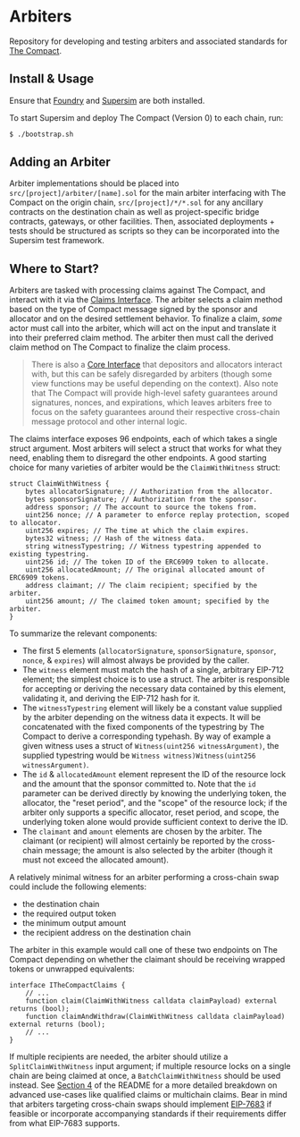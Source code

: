 # Arbiters
Repository for developing and testing arbiters and associated standards for [The Compact](https://github.com/Uniswap/the-compact).

## Install & Usage
Ensure that [Foundry](https://book.getfoundry.sh/getting-started/installation) and [Supersim](https://supersim.pages.dev/getting-started/installation) are both installed.

To start Supersim and deploy The Compact (Version 0) to each chain, run:
```sh
$ ./bootstrap.sh
```

## Adding an Arbiter
Arbiter implementations should be placed into `src/[project]/arbiter/[name].sol` for the main arbiter interfacing with The Compact on the origin chain, `src/[project]/*/*.sol` for any ancillary contracts on the destination chain as well as project-specific bridge contracts, gateways, or other facilities. Then, associated deployments + tests should be structured as scripts so they can be incorporated into the Supersim test framework.

## Where to Start?
Arbiters are tasked with processing claims against The Compact, and interact with it via the [Claims Interface](https://github.com/Uniswap/the-compact/blob/main/src/interfaces/ITheCompactClaims.sol#L56). The arbiter selects a claim method based on the type of Compact message signed by the sponsor and allocator and on the desired settlement behavior. To finalize a claim, _some_ actor must call into the arbiter, which will act on the input and translate it into their preferred claim method. The arbiter then must call the derived claim method on The Compact to finalize the claim process.

> There is also a [Core Interface](https://github.com/Uniswap/the-compact/blob/main/src/interfaces/ITheCompact.sol#L14) that depositors and allocators interact with, but this can be safely disregarded by arbiters (though some view functions may be useful depending on the context). Also note that The Compact will provide high-level safety guarantees around signatures, nonces, and expirations, which leaves arbiters free to focus on the safety guarantees around their respective cross-chain message protocol and other internal logic.

The claims interface exposes 96 endpoints, each of which takes a single struct argument. Most arbiters will select a struct that works for what they need, enabling them to disregard the other endpoints. A good starting choice for many varieties of arbiter would be the `ClaimWithWitness` struct:
```solidity
struct ClaimWithWitness {
    bytes allocatorSignature; // Authorization from the allocator.
    bytes sponsorSignature; // Authorization from the sponsor.
    address sponsor; // The account to source the tokens from.
    uint256 nonce; // A parameter to enforce replay protection, scoped to allocator.
    uint256 expires; // The time at which the claim expires.
    bytes32 witness; // Hash of the witness data.
    string witnessTypestring; // Witness typestring appended to existing typestring.
    uint256 id; // The token ID of the ERC6909 token to allocate.
    uint256 allocatedAmount; // The original allocated amount of ERC6909 tokens.
    address claimant; // The claim recipient; specified by the arbiter.
    uint256 amount; // The claimed token amount; specified by the arbiter.
}

```
To summarize the relevant components:
 - The first 5 elements (`allocatorSignature`, `sponsorSignature`, `sponsor`, `nonce`, & `expires`) will almost always be provided by the caller.
 - The `witness` element must match the hash of a single, arbitrary EIP-712 element; the simplest choice is to use a struct. The arbiter is responsible for accepting or deriving the necessary data contained by this element, validating it, and deriving the EIP-712 hash for it.
 - The `witnessTypestring` element will likely be a constant value supplied by the arbiter depending on the witness data it expects. It will be concatenated with the fixed components of the typestring by The Compact to derive a corresponding typehash. By way of example a given witness uses a struct of `Witness(uint256 witnessArgument)`, the supplied typestring would be `Witness witness)Witness(uint256 witnessArgument)`.
 - The `id` & `allocatedAmount` element represent the ID of the resource lock and the amount that the sponsor committed to. Note that the `id` parameter can be derived directly by knowing the underlying token, the allocator, the "reset period", and the "scope" of the resource lock; if the arbiter only supports a specific allocator, reset period, and scope, the underlying token alone would provide sufficient context to derive the ID.
 - The `claimant` and `amount` elements are chosen by the arbiter. The claimant (or recipient) will almost certainly be reported by the cross-chain message; the amount is also selected by the arbiter (though it must not exceed the allocated amount).

 A relatively minimal witness for an arbiter performing a cross-chain swap could include the following elements:
 - the destination chain
 - the required output token
 - the minimum output amount
 - the recipient address on the destination chain

The arbiter in this example would call one of these two endpoints on The Compact depending on whether the claimant should be receiving wrapped tokens or unwrapped equivalents:
```solidity
interface ITheCompactClaims {
    // ...
    function claim(ClaimWithWitness calldata claimPayload) external returns (bool);
    function claimAndWithdraw(ClaimWithWitness calldata claimPayload) external returns (bool);
    // ...
}
```

If multiple recipients are needed, the arbiter should utilize a `SplitClaimWithWitness` input argument; if multiple resource locks on a single chain are being claimed at once, a `BatchClaimWithWitness` should be used instead. See  [Section 4](https://github.com/Uniswap/the-compact/blob/main/README.md#4-submit-a-claim) of the README for a more detailed breakdown on advanced use-cases like qualified claims or multichain claims. Bear in mind that arbiters targeting cross-chain swaps should implement [EIP-7683](https://eips.ethereum.org/EIPS/eip-7683) if feasible or incorporate accompanying standards if their requirements differ from what EIP-7683 supports.

